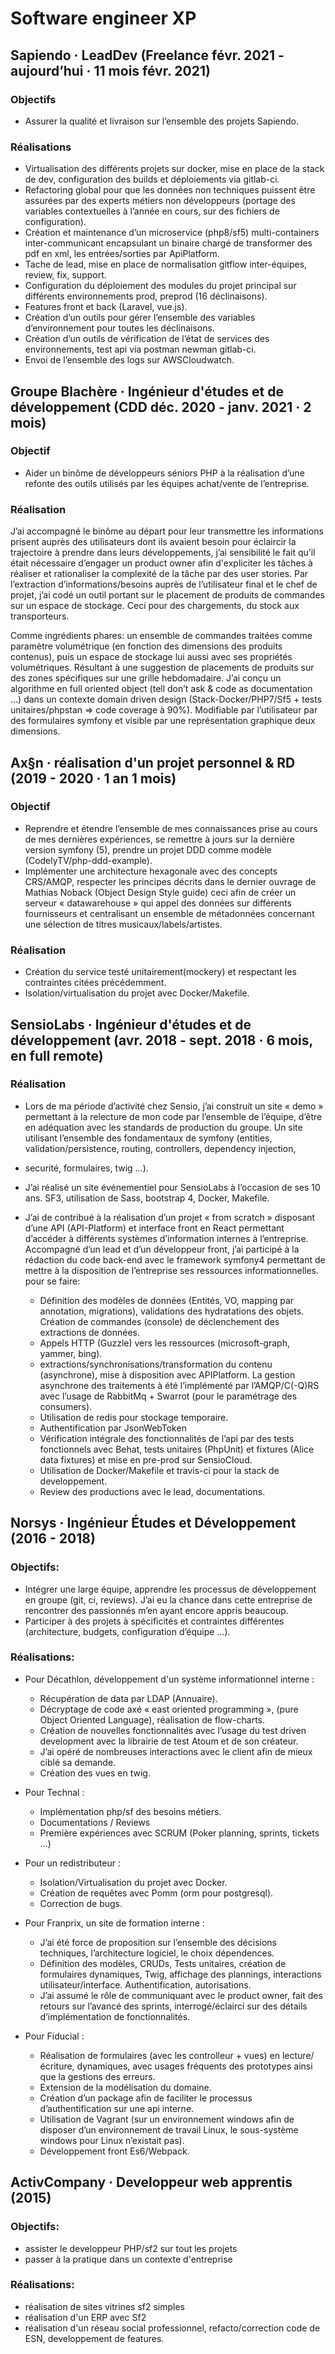 # Software engineer XP

## Sapiendo · LeadDev (Freelance févr. 2021 - aujourd’hui · 11 mois févr. 2021)

### Objectifs

- Assurer la qualité et livraison sur l’ensemble des projets Sapiendo.

### Réalisations

- Virtualisation des différents projets sur docker, mise en place de la stack de dev, configuration des builds et 
déploiements via gitlab-ci.
- Refactoring global pour que les données non techniques puissent être assurées par des experts métiers non développeurs 
(portage des variables contextuelles à l’année en cours, sur des fichiers de configuration). 
- Création et maintenance d’un microservice (php8/sf5) multi-containers inter-communicant encapsulant un binaire chargé
de transformer des pdf en xml, les entrées/sorties par ApiPlatform.
- Tache de lead, mise en place de normalisation gitflow inter-équipes, review, fix, support.
- Configuration du déploiement des modules du projet principal sur différents environnements prod, preprod (16 déclinaisons).
- Features front et back (Laravel, vue.js).
- Création d’un outils pour gérer l’ensemble des variables d’environnement pour toutes les déclinaisons.
- Création d’un outils de vérification de l’état de services des environnements, test api via postman newman gitlab-ci.
- Envoi de l’ensemble des logs sur AWSCloudwatch.

## Groupe Blachère · Ingénieur d'études et de développement (CDD déc. 2020 - janv. 2021 · 2 mois)

### Objectif

- Aider un binôme de développeurs séniors PHP à la réalisation d’une refonte des outils utilisés par les équipes 
achat/vente de l’entreprise.

### Réalisation

J’ai accompagné le binôme au départ pour leur transmettre les informations prisent auprès des utilisateurs dont ils 
avaient besoin pour éclaircir la trajectoire à prendre dans leurs développements, j’ai sensibilité le fait qu’il était
nécessaire d’engager un product owner afin d'expliciter les tâches à réaliser et rationaliser la complexité de la tâche
par des user stories. Par l’extraction d’informations/besoins auprès de l’utilisateur final et le chef de projet, j’ai 
codé un outil portant sur le placement de produits de commandes sur un espace de stockage. 
Ceci pour des chargements, du stock aux transporteurs. 

Comme ingrédients phares: un ensemble de commandes traitées comme paramètre volumétrique 
(en fonction des dimensions des produits contenus), puis un espace de stockage lui aussi avec ses propriétés volumétriques. 
Résultant à une suggestion de placements de produits sur des zones spécifiques sur une grille hebdomadaire. 
J’ai conçu un algorithme en full oriented object (tell don’t ask & code as documentation ...) 
dans un contexte domain driven design (Stack-Docker/PHP7/Sf5 + tests unitaires/phpstan => code coverage à 90%).
Modifiable par l’utilisateur par des formulaires symfony et visible par une représentation graphique deux dimensions.

## Ax§n · réalisation d'un projet personnel & RD (2019 - 2020 · 1 an 1 mois)

### Objectif

- Reprendre et étendre l’ensemble de mes connaissances prise au cours de mes dernières expériences, se remettre à jours 
sur la dernière version symfony (5), prendre un projet DDD comme modèle (CodelyTV/php-ddd-example).
- Implémenter une architecture hexagonale avec des concepts CRS/AMQP, respecter les principes décrits dans le dernier 
ouvrage de Mathias Noback (Object Design Style guide) ceci afin de créer un serveur « datawarehouse » qui appel des 
données sur différents fournisseurs et centralisant un ensemble de métadonnées concernant une sélection de titres 
musicaux/labels/artistes.

### Réalisation

- Création du service testé unitairement(mockery) et respectant les contraintes citées précédemment. 
- Isolation/virtualisation du projet avec Docker/Makefile.


## SensioLabs · Ingénieur d'études et de développement (avr. 2018 - sept. 2018 · 6 mois, en full remote) 

### Réalisation

- Lors de ma période d’activité chez Sensio, j’ai construit un site « demo » permettant à la relecture de mon code 
par l’ensemble de l’équipe, d’être en adéquation avec les standards de production du groupe. Un site utilisant 
l’ensemble des fondamentaux de symfony (entities, validation/persistence, routing, controllers, dependency injection, 
- securité, formulaires, twig ...).
- J’ai réalisé un site événementiel pour SensioLabs à l’occasion de ses 10 ans. SF3, utilisation de Sass, bootstrap 4,
Docker, Makefile.
- J’ai de contribué à la réalisation d’un projet « from scratch » disposant d’une API (API-Platform) et interface front 
en React permettant d’accéder à différents systèmes d’information internes à l’entreprise. Accompagné d’un lead et d’un 
développeur front, j’ai participé à la rédaction du code back-end avec le framework symfony4 permettant de mettre à la 
disposition de l’entreprise ses ressources informationnelles. pour se faire:

    - Définition des modèles de données (Entités, VO, mapping par annotation, migrations), validations des hydratations 
      des objets. Création de commandes (console) de déclenchement des extractions de données.
    - Appels HTTP (Guzzle) vers les ressources (microsoft-graph, yammer, bing). 
    - extractions/synchronisations/transformation du contenu (asynchrone), mise à disposition avec APIPlatform. 
      La gestion asynchrone des traitements à été l’implémenté par l’AMQP/C(-Q)RS avec l’usage de RabbitMq + Swarrot 
      (pour le paramétrage des consumers).
    - Utilisation de redis pour stockage temporaire.
    - Authentification par JsonWebToken
    - Vérification intégrale des fonctionnalités de l’api par des tests fonctionnels avec Behat, tests unitaires 
      (PhpUnit) et fixtures (Alice data fixtures) et mise en pre-prod sur SensioCloud.
    - Utilisation de Docker/Makefile et travis-ci pour la stack de developpement.
    - Review des productions avec le lead, documentations.


## Norsys · Ingénieur Études et Développement (2016 - 2018)

### Objectifs:

- Intégrer une large équipe, apprendre les processus de développement en groupe (git, ci, reviews). J’ai eu la chance 
dans cette entreprise de rencontrer des passionnés m’en ayant encore appris beaucoup.
- Participer à des projets à spécificités et contraintes différentes (architecture, budgets, configuration d’équipe ...). 

### Réalisations:

- Pour Décathlon, développement d'un système informationnel interne :
  - Récupération de data par LDAP (Annuaire).
  - Décryptage de code axé « east oriented programming », (pure Object Oriented Language), réalisation de flow-charts.
  - Création de nouvelles fonctionnalités avec l’usage du test driven development avec la librairie de test Atoum et de 
    son créateur.
  - J’ai opéré de nombreuses interactions avec le client afin de mieux ciblé sa demande.
  - Création des vues en twig.
  
- Pour Technal :
  - Implémentation php/sf des besoins métiers.
  - Documentations / Reviews 
  - Première expériences avec SCRUM (Poker planning, sprints, tickets …)

- Pour un redistributeur :
  - Isolation/Virtualisation du projet avec Docker.
  - Création de requêtes avec Pomm (orm pour postgresql). 
  - Correction de bugs.

- Pour Franprix, un site de formation interne :
  - J’ai été force de proposition sur l’ensemble des décisions techniques, l’architecture logiciel, le choix dépendences.
  - Définition des modèles, CRUDs, Tests unitaires, création de formulaires dynamiques, Twig, affichage des plannings, 
    interactions utilisateur/interface. Authentification, autorisations.
  - J’ai assumé le rôle de communiquant avec le product owner, fait des retours sur l’avancé des sprints, 
    interrogé/éclairci sur des détails d’implémentation de fonctionnalités.
         
- Pour Fiducial : 
  - Réalisation de formulaires (avec les controlleur + vues) en lecture/écriture, dynamiques, avec usages fréquents des
    prototypes ainsi que la gestions des erreurs.
  - Extension de la modélisation du domaine.
  - Création d’un package afin de faciliter le processus d’authentification sur une api interne.
  - Utilisation de Vagrant (sur un environnement windows afin de disposer d’un environnement de travail Linux, 
    le sous-système windows pour Linux n’existait pas).
  - Développement front Es6/Webpack.


## ActivCompany · Developpeur web apprentis (2015)

### Objectifs:

- assister le developpeur PHP/sf2 sur tout les projets
- passer à la pratique dans un contexte d'entreprise

### Réalisations:

- réalisation de sites vitrines sf2 simples
- réalisation d'un ERP avec Sf2
- réalisation d'un réseau social professionnel, refacto/correction code de ESN, developpement de features.